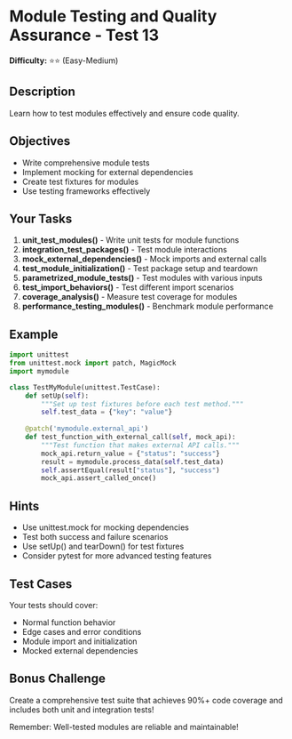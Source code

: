 # Module Testing and Quality Assurance - Test 13

**Difficulty:** ⭐⭐ (Easy-Medium)

## Description

Learn how to test modules effectively and ensure code quality.

## Objectives

- Write comprehensive module tests
- Implement mocking for external dependencies
- Create test fixtures for modules
- Use testing frameworks effectively

## Your Tasks

1. **unit_test_modules()** - Write unit tests for module functions
2. **integration_test_packages()** - Test module interactions
3. **mock_external_dependencies()** - Mock imports and external calls
4. **test_module_initialization()** - Test package setup and teardown
5. **parametrized_module_tests()** - Test modules with various inputs
6. **test_import_behaviors()** - Test different import scenarios
7. **coverage_analysis()** - Measure test coverage for modules
8. **performance_testing_modules()** - Benchmark module performance

## Example

```python
import unittest
from unittest.mock import patch, MagicMock
import mymodule

class TestMyModule(unittest.TestCase):
    def setUp(self):
        """Set up test fixtures before each test method."""
        self.test_data = {"key": "value"}
    
    @patch('mymodule.external_api')
    def test_function_with_external_call(self, mock_api):
        """Test function that makes external API calls."""
        mock_api.return_value = {"status": "success"}
        result = mymodule.process_data(self.test_data)
        self.assertEqual(result["status"], "success")
        mock_api.assert_called_once()
```

## Hints

- Use unittest.mock for mocking dependencies
- Test both success and failure scenarios
- Use setUp() and tearDown() for test fixtures
- Consider pytest for more advanced testing features

## Test Cases

Your tests should cover:
- Normal function behavior
- Edge cases and error conditions
- Module import and initialization
- Mocked external dependencies

## Bonus Challenge

Create a comprehensive test suite that achieves 90%+ code coverage and includes both unit and integration tests!

Remember: Well-tested modules are reliable and maintainable!
